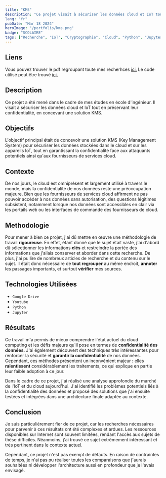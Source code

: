 ```yaml
---
title: "KMS"
description: "Ce projet visait à sécuriser les données cloud et IoT tout en préservant leur confidentialité, en concevant une solution KMS."
lang: "fr"
pubDate: "Mar 18 2024"
heroImage: "/portfolio/kms.png"
badge: "SCOLAIRE"
tags: ["Recherche", "IoT", "Cryptographie", "Cloud", "Python", "Jupyter"]
---
```


## **Liens**
Vous pouvez trouver le pdf regroupant toute mes recherhces [ici.](https://drive.google.com/file/d/1UkKAquoLUDmB5lMYlOXcaKfMmTrNvRhJ/view?usp=sharing)
Le code utilisé peut être trouvé [ici.](https://github.com/IssamSisbane/kms)

## **Description**
Ce projet a été mené dans le cadre de mes études en école d'ingénieur. Il visait à sécuriser les données cloud et IoT tout en préservant leur confidentialité, en concevant une solution KMS.

## **Objectifs**
L'objectif principal était de concevoir une solution KMS (Key Management System) pour sécuriser les données stockées dans le cloud et sur les appareils IoT, tout en garantissant la confidentialité face aux attaquants potentiels ainsi qu'aux fournisseurs de services cloud.

## **Contexte**
De nos jours, le cloud est omniprésent et largement utilisé à travers le monde, mais la confidentialité de nos données reste une préoccupation majeure. Bien que les fournisseurs de services cloud affirment ne pas pouvoir accéder à nos données sans autorisation, des questions légitimes subsistent, notamment lorsque nos données sont accessibles en clair via les portails web ou les interfaces de commande des fournisseurs de cloud.


## **Methodologie**
Pour mener à bien ce projet, j'ai dû mettre en œuvre une méthodologie de travail **rigoureuse**. En effet, étant donné que le sujet était vaste, j'ai d'abord dû sélectionner les informations **clés** et restreindre la portée des informations que j'allais conserver et aborder dans cette recherche. De plus, j'ai pu lire de nombreux articles de recherche et du contenu sur le sujet. Il était donc nécessaire de **tout regrouper** au même endroit, **annoter** les passages importants, et surtout **vérifier** mes sources.

## **Technologies Utilisées**
* `Google Drive`
* `Youtube`
* `Python`
* `Jupyter`

## **Résultats**
Ce travail m'a permis de mieux comprendre l'état actuel du cloud computing et les défis majeurs qu'il pose en termes de **confidentialité des données**. J'ai également découvert des techniques très intéressantes pour renforcer la sécurité et **garantir la confidentialité** de nos données. Cependant, ces méthodes présentent un inconvénient majeur : elles **ralentissent** considérablement les traitements, ce qui explique en partie leur faible adoption à ce jour.

Dans le cadre de ce projet, j'ai réalisé une analyse approfondie du marché de l'IoT et du cloud aujourd'hui. J'ai identifié les problèmes potentiels liés à la confidentialité des données et proposé des solutions que j'ai ensuite testées et intégrées dans une architecture finale adaptée au contexte.

## **Conclusion**
Je suis particulièrement fier de ce projet, car les recherches nécessaires pour parvenir à ces résultats ont été complexes et ardues. Les ressources disponibles sur Internet sont souvent limitées, rendant l'accès aux sujets de thèse difficiles. Néanmoins, j'ai trouvé ce sujet extrêmement intéressant et très pertinent dans le contexte actuel.

Cependant, ce projet n'est pas exempt de défauts. En raison de contraintes de temps, je n'ai pas pu réaliser toutes les comparaisons que j'aurais souhaitées ni développer l'architecture aussi en profondeur que je l'avais envisagé.
